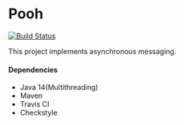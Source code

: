 Pooh
=============

[![Build Status](https://app.travis-ci.com/fortncom/job4j_pooh.svg?branch=master)](https://app.travis-ci.com/fortncom/job4j_pooh)

This project implements asynchronous messaging.

#### Dependencies

* Java 14(Multithreading)
* Maven
* Travis CI
* Checkstyle